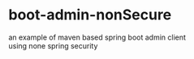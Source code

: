 # boot-admin-nonSecure
an example of maven based spring boot admin client</br>
using none spring security</br>
